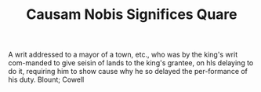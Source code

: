 ---
title: Causam Nobis Significes Quare
letter: C
permalink: "/definitions/bld-causam-nobis-significes-quare.html"
body: A writ addressed to a mayor of a town, etc., who was by the king's writ com-manded
  to give seisin of lands to the king's grantee, on hls delaying to do it, requiring
  him to show cause why he so delayed the per-formance of his duty. Blount; Cowell
published_at: '2018-07-07'
source: Black's Law Dictionary 2nd Ed (1910)
layout: post
---